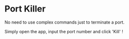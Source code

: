 # Port Killer 

No need to use complex commands just to terminate a port. 

Simply open the app, input the port number and click 'Kill' !